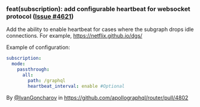### feat(subscription): add configurable heartbeat for websocket protocol ([Issue #4621](https://github.com/apollographql/router/issues/4621))

Add the ability to enable heartbeat for cases where the subgraph drops idle connections.
For example, https://netflix.github.io/dgs/

Example of configuration:

```yaml
subscription:
  mode:
    passthrough:
      all:
        path: /graphql
        heartbeat_interval: enable #Optional
 ```

By [@IvanGoncharov](https://github.com/IvanGoncharov) in https://github.com/apollographql/router/pull/4802
